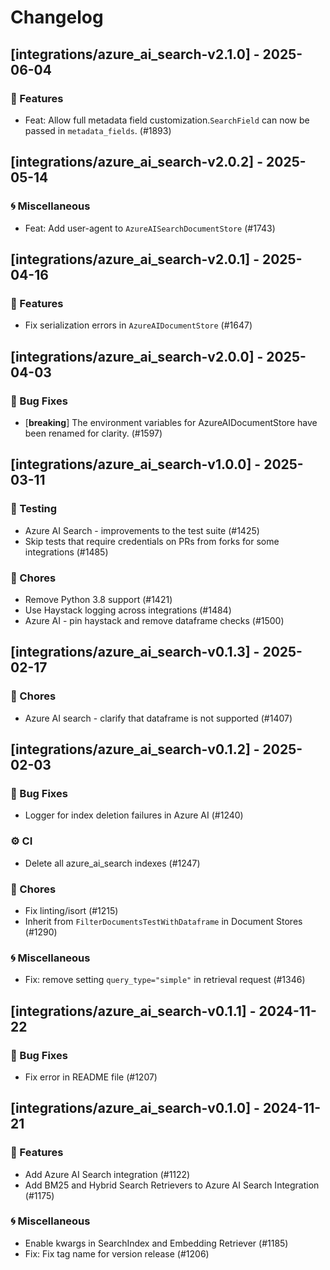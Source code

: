 # Changelog

## [integrations/azure_ai_search-v2.1.0] - 2025-06-04

### 🚀 Features

- Feat: Allow full metadata field customization.`SearchField` can now be passed in `metadata_fields`. (#1893)

## [integrations/azure_ai_search-v2.0.2] - 2025-05-14


### 🌀 Miscellaneous

- Feat: Add user-agent to `AzureAISearchDocumentStore` (#1743)

## [integrations/azure_ai_search-v2.0.1] - 2025-04-16

### 🚀 Features

- Fix serialization errors in `AzureAIDocumentStore` (#1647)


## [integrations/azure_ai_search-v2.0.0] - 2025-04-03

### 🐛 Bug Fixes

- [**breaking**] The environment variables for AzureAIDocumentStore have been renamed for clarity. (#1597)


## [integrations/azure_ai_search-v1.0.0] - 2025-03-11


### 🧪 Testing

- Azure AI Search - improvements to the test suite (#1425)
- Skip tests that require credentials on PRs from forks for some integrations (#1485)

### 🧹 Chores

- Remove Python 3.8 support (#1421)
- Use Haystack logging across integrations (#1484)
- Azure AI - pin haystack and remove dataframe checks (#1500)

## [integrations/azure_ai_search-v0.1.3] - 2025-02-17


### 🧹 Chores

- Azure AI search - clarify that dataframe is not supported (#1407)

## [integrations/azure_ai_search-v0.1.2] - 2025-02-03

### 🐛 Bug Fixes

- Logger for index deletion failures in Azure AI (#1240)

### ⚙️ CI

- Delete all azure_ai_search indexes (#1247)

### 🧹 Chores

- Fix linting/isort (#1215)
- Inherit from `FilterDocumentsTestWithDataframe` in Document Stores (#1290)

### 🌀 Miscellaneous

- Fix: remove setting `query_type="simple"` in retrieval request (#1346)

## [integrations/azure_ai_search-v0.1.1] - 2024-11-22

### 🐛 Bug Fixes

- Fix error in README file (#1207)


## [integrations/azure_ai_search-v0.1.0] - 2024-11-21

### 🚀 Features

- Add Azure AI Search integration (#1122)
- Add BM25 and Hybrid Search Retrievers to Azure AI Search Integration (#1175)

### 🌀 Miscellaneous

- Enable kwargs in SearchIndex and Embedding Retriever (#1185)
- Fix: Fix tag name for version release (#1206)

<!-- generated by git-cliff -->
